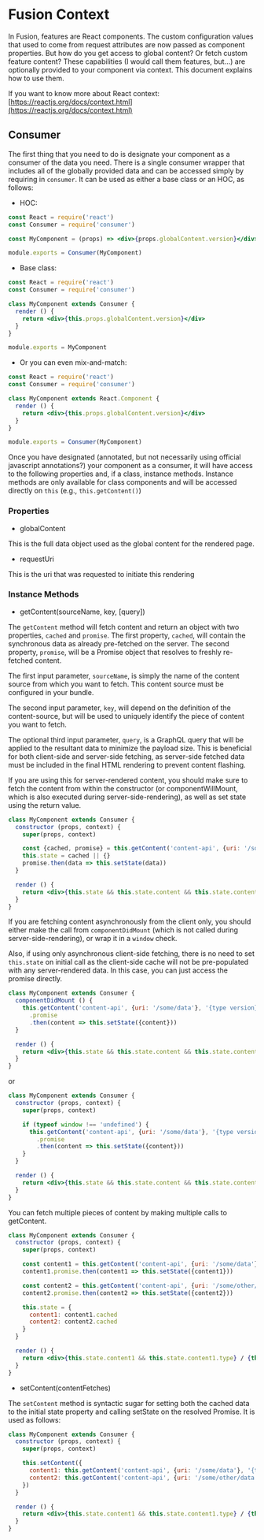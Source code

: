 # Fusion Context

In Fusion, features are React components. The custom configuration values that used to come from request attributes are now passed as component properties. But how do you get access to global content? Or fetch custom feature content? These capabilities (I would call them features, but...) are optionally provided to your component via context. This document explains how to use them.

If you want to know more about React context: [https://reactjs.org/docs/context.html](https://reactjs.org/docs/context.html)

## Consumer

The first thing that you need to do is designate your component as a consumer of the data you need. There is a single consumer wrapper that includes all of the globally provided data and can be accessed simply by requiring in `consumer`. It can be used as either a base class or an HOC, as follows:

-   HOC:

```jsx
const React = require('react')
const Consumer = require('consumer')

const MyComponent = (props) => <div>{props.globalContent.version}</div>

module.exports = Consumer(MyComponent)
```

-   Base class:

```jsx
const React = require('react')
const Consumer = require('consumer')

class MyComponent extends Consumer {
  render () {
    return <div>{this.props.globalContent.version}</div>
  }
}

module.exports = MyComponent
```

-   Or you can even mix-and-match:

```jsx
const React = require('react')
const Consumer = require('consumer')

class MyComponent extends React.Component {
  render () {
    return <div>{this.props.globalContent.version}</div>
  }
}

module.exports = Consumer(MyComponent)
```

Once you have designated (annotated, but not necessarily using official javascript annotations?) your component as a consumer, it will have access to the following properties and, if a class, instance methods. Instance methods are only available for class components and will be accessed directly on `this` (e.g., `this.getContent()`)

### Properties

-   globalContent

This is the full data object used as the global content for the rendered page.

-   requestUri

This is the uri that was requested to initiate this rendering

### Instance Methods

-   getContent(sourceName, key, [query])

The `getContent` method will fetch content and return an object with two properties, `cached` and `promise`. The first property, `cached`, will contain the synchronous data as already pre-fetched on the server. The second property, `promise`, will be a Promise object that resolves to freshly re-fetched content.

The first input parameter, `sourceName`, is simply the name of the content source from which you want to fetch. This content source must be configured in your bundle.

The second input parameter, `key`, will depend on the definition of the content-source, but will be used to uniquely identify the piece of content you want to fetch.

The optional third input parameter, `query`, is a GraphQL query that will be applied to the resultant data to minimize the payload size. This is beneficial for both client-side and server-side fetching, as server-side fetched data must be included in the final HTML rendering to prevent content flashing.

If you are using this for server-rendered content, you should make sure to fetch the content from within the constructor (or componentWillMount, which is also executed during server-side-rendering), as well as set state using the return value.

```jsx
class MyComponent extends Consumer {
  constructor (props, context) {
    super(props, context)

    const {cached, promise} = this.getContent('content-api', {uri: '/some/data'}, '{type version}')
    this.state = cached || {}
    promise.then(data => this.setState(data))
  }

  render () {
    return <div>{this.state && this.state.content && this.state.content.type}</div>
  }
}
```

If you are fetching content asynchronously from the client only, you should either make the call from `componentDidMount` (which is not called during server-side-rendering), or wrap it in a `window` check.

Also, if using only asynchronous client-side fetching, there is no need to set `this.state` on initial call as the client-side cache will not be pre-populated with any server-rendered data. In this case, you can just access the promise directly.

```jsx
class MyComponent extends Consumer {
  componentDidMount () {
    this.getContent('content-api', {uri: '/some/data'}, '{type version}')
      .promise
      .then(content => this.setState({content}))
  }

  render () {
    return <div>{this.state && this.state.content && this.state.content.type}</div>
  }
}
```

or

```jsx
class MyComponent extends Consumer {
  constructor (props, context) {
    super(props, context)

    if (typeof window !== 'undefined') {
      this.getContent('content-api', {uri: '/some/data'}, '{type version}')
        .promise
        .then(content => this.setState({content}))
    }
  }

  render () {
    return <div>{this.state && this.state.content && this.state.content.type}</div>
  }
}
```

You can fetch multiple pieces of content by making multiple calls to getContent.

```jsx
class MyComponent extends Consumer {
  constructor (props, context) {
    super(props, context)

    const content1 = this.getContent('content-api', {uri: '/some/data'}, '{type version}')
    content1.promise.then(content1 => this.setState({content1}))

    const content2 = this.getContent('content-api', {uri: '/some/other/data'}, '{type version}')
    content2.promise.then(content2 => this.setState({content2}))

    this.state = {
      content1: content1.cached
      content2: content2.cached
    }
  }

  render () {
    return <div>{this.state.content1 && this.state.content1.type} / {this.state.content2 && this.state.content2.type}</div>
  }
}
```

-   setContent(contentFetches)

The `setContent` method is syntactic sugar for setting both the cached data to the initial state property and calling setState on the resolved Promise. It is used as follows:

```jsx
class MyComponent extends Consumer {
  constructor (props, context) {
    super(props, context)

    this.setContent({
      content1: this.getContent('content-api', {uri: '/some/data'}, '{type version}'),
      content2: this.getContent('content-api', {uri: '/some/other/data'}, '{type version}')
    })
  }

  render () {
    return <div>{this.state.content1 && this.state.content1.type} / {this.state.content2 && this.state.content2.type}</div>
  }
}
```
